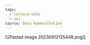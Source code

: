 ```yaml
---
tags:
  - lecture-note
  - uni
course: Data Kommunikation
---
```

![[Pasted image 20230912125448.png]]
